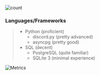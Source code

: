 ![count](https://komarev.com/ghpvc/?username=ppotatoo&style=flat-square)
### Languages/Frameworks
> - Python (proficient)
>   - discord.py (pretty advanced)
>   - asyncpg (pretty good)
> - SQL (decent)
>   - PostgreSQL (quite familiar)
>   - SQLite 3 (minimal experience)

![Metrics](https://github.com/ppotatoo/ppotatoo/blob/main/github-metrics.svg)
